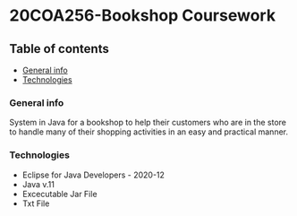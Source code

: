 # 20COA256-Bookshop Coursework

## Table of contents
* [General info](#general-info)
* [Technologies](#technologies)

### General info
System in Java for a bookshop to help their customers who are in the store to handle many of their shopping activities in an easy and practical manner.

### Technologies
* Eclipse for Java Developers - 2020-12
* Java v.11
* Excecutable Jar File
* Txt File
